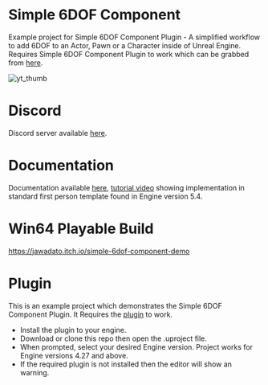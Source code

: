 # Simple 6DOF Component

Example project for Simple 6DOF Component Plugin - A simplified workflow to add 6DOF to an Actor, Pawn or a Character inside of Unreal Engine. Requires Simple 6DOF Component Plugin to work which can be grabbed from [here](https://www.unrealengine.com/marketplace/en-US/product/1aeb594687894593ba4ab65bb3c6666d).

![yt_thumb](https://github.com/jawadato/simple-6DOF-component-example/assets/18325896/5b7f4da1-64cc-4ef5-9b3d-a92cc28aed70)

# Discord

Discord server available [here](https://discord.gg/grGwy9UM7K).

# Documentation

Documentation available [here](https://www.jawadato.com/simple-6dof-component), [tutorial video](https://youtu.be/xFrSy6Naj7s) showing implementation in standard first person template found in Engine version 5.4.

# Win64 Playable Build

https://jawadato.itch.io/simple-6dof-component-demo

# Plugin

This is an example project which demonstrates the Simple 6DOF Component Plugin. It Requires the [plugin](https://www.unrealengine.com/marketplace/en-US/product/1aeb594687894593ba4ab65bb3c6666d) to work.
- Install the plugin to your engine.
- Download or clone this repo then open the .uproject file.
- When prompted, select your desired Engine version. Project works for Engine versions 4.27 and above.
- If the required plugin is not installed then the editor will show an warning.
